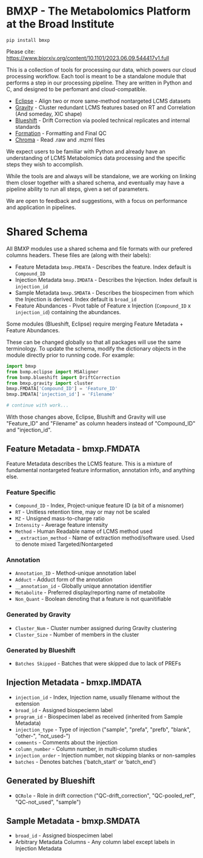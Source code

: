 # BMXP - The Metabolomics Platform at the Broad Institute
`pip install bmxp`

Please cite:
https://www.biorxiv.org/content/10.1101/2023.06.09.544417v1.full

This is a collection of tools for processing our data, which powers our cloud processing workflow. Each tool is meant to be a standalone module that performs a step in our processing pipeline. They are written in Python and C, and designed to be perfomant and cloud-compatible.

* [Eclipse](https://github.com/broadinstitute/bmxp/blob/main/bmxp/eclipse/readme.md) - Align two or more same-method nontargeted LCMS datasets
* [Gravity](https://github.com/broadinstitute/bmxp/blob/main/bmxp/gravity/readme.md) - Cluster redundant LCMS features based on RT and Correlation (And someday, XIC shape)
* [Blueshift](https://github.com/broadinstitute/bmxp/blob/main/bmxp/blueshift/readme.md) - Drift Correction via pooled technical replicates and internal standards
* [Formation](https://github.com/broadinstitute/bmxp/blob/main/bmxp/formation/readme.md) - Formatting and Final QC
* [Chroma](https://github.com/broadinstitute/bmxp/blob/main/bmxp/chroma/readme.md) - Read .raw and .mzml files

We expect users to be familiar with Python and already have an understanding of LCMS Metabolomics data processing and the specific steps they wish to accomplish.

While the tools are and always will be standalone, we are working on linking them closer together with a shared schema, and eventually may have a pipeline ability to run all steps, given a set of parameters.

We are open to feedback and suggestions, with a focus on performance and application in pipelines.

# Shared Schema
All BMXP modules use a shared schema and file formats with our prefered columns headers. These files are (along with their labels):
* Feature Metadata `bmxp.FMDATA` - Describes the feature. Index default is `Compound_ID`
* Injection Metadata `bmxp.IMDATA` - Describes the Injection. Index default is `injection_id`
* Sample Metadata `bmxp.SMDATA` - Describes the biospecimen from which the Injection is derived. Index default is `broad_id` 
* Feature Abundances - Pivot table of Feature x Injection (`Compound_ID` x `injection_id`) containing the abundances.

Some modules (Blueshift, Eclipse) require merging Feature Metadata + Feature Abundances.
 
These can be changed globally so that all packages will use the same terminology.
To update the schema, modify the dictionary objects in the module directly prior to running code. For example:
```python
import bmxp
from bxmp.eclipse import MSAligner
from bxmp.blueshift import DriftCorrection
from bmxp.gravity import cluster
bmxp.FMDATA['Compound_ID'] = 'Feature_ID'
bmxp.IMDATA['injection_id'] = 'Filename'

# continue with work...
```
With those changes above, Eclipse, Blushift and Gravity will use "Feature_ID" and "Filename" as column headers instead of "Compound_ID" and "injection_id".

## Feature Metadata - bmxp.FMDATA
Feature Metadata describes the LCMS feature. This is a mixture of fundamental nontargeted feature information, annotation info, and anything else.

### Feature Specific
* `Compound_ID` - Index, Project-unique feature ID (a bit of a misnomer)
* `RT` - Unitless retention time, may or may not be scaled
* `MZ` - Unsigned mass-to-charge ratio
* `Intensity` - Average feature intensity
* `Method` - Human Readable name of LCMS method used
* `__extraction_method` - Name of extraction method/software used. Used to denote mixed Targeted/Nontargeted

### Annotation
* `Annotation_ID` - Method-unique annotation label
* `Adduct` - Adduct form of the annotation
* `__annotation_id` - Globally unique annotation identifier
* `Metabolite` - Preferred display/reporting name of metabolite
* `Non_Quant` - Boolean denoting that a feature is not quanitifiable

### Generated by Gravity
* `Cluster_Num` - Cluster number assigned during Gravity clustering
* `Cluster_Size` -  Number of members in the cluster

### Generated by Blueshift
* `Batches Skipped` - Batches that were skipped due to lack of PREFs

## Injection Metadata - bmxp.IMDATA
* `injection_id` - Index, Injection name, usually filename without the extension
* `broad_id` - Assigned biospeciemn label
* `program_id` - Biospecimen label as received (inherited from Sample Metadata)
* `injection_type` - Type of injection ("sample", "prefa", "prefb", "blank", "other-", "not_used-")
* `comments` - Comments about the injection
* `column_number` - Column number, in multi-column studies
* `injection_order` - Injection number, not skipping blanks or non-samples
* `batches` - Denotes batches ('batch_start' or 'batch_end')

## Generated by Blueshift
* `QCRole` - Role in drift correction ("QC-drift_correction", "QC-pooled_ref", "QC-not_used", "sample")

## Sample Metadata - bmxp.SMDATA
* `broad_id` - Assigned biospecimen label
* Arbitrary Metadata Columns - Any column label except labels in Injection Metadata